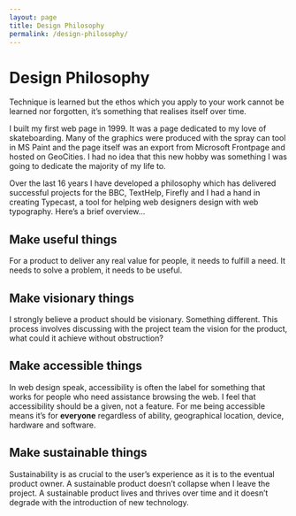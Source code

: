 ```yaml
---
layout: page
title: Design Philosophy
permalink: /design-philosophy/
---
```


# Design <span>Philosophy</span>

Technique is learned but the ethos which you apply to your work cannot be learned nor forgotten, it’s something that realises itself over time.

I built my first web page in 1999. It was a page dedicated to my love of skateboarding. Many of the graphics were produced with the spray can tool in MS Paint and the page itself was an export from Microsoft Frontpage and hosted on GeoCities. I had no idea that this new hobby was something I was going to dedicate the majority of my life to.

Over the last 16 years I have developed a philosophy which has delivered successful projects for the BBC, TextHelp, Firefly and I had a hand in creating Typecast, a tool for helping web designers design with web typography. Here’s a brief overview…

## Make useful things

For a product to deliver any real value for people, it needs to fulfill a need. It needs to solve a problem, it needs to be useful.


## Make visionary things

I strongly believe a product should be visionary. Something different. This process involves discussing with the project team the vision for the product, what could it achieve without obstruction?


## Make accessible things

In web design speak, accessibility is often the label for something that works for people who need assistance browsing the web. I feel that accessibility should be a given, not a feature. For me being accessible means it’s for **everyone** regardless of ability, geographical location, device, hardware and software.


## Make sustainable things

Sustainability is as crucial to the user’s experience as it is to the eventual product owner. A sustainable product doesn’t collapse when I leave the project. A sustainable product lives and thrives over time and it doesn’t degrade with the introduction of new technology.
